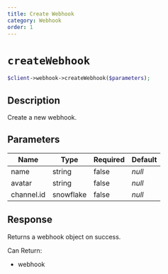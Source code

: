 ```yaml
---
title: Create Webhook
category: Webhook
order: 1
---
```


# `createWebhook`

```php
$client->webhook->createWebhook($parameters);
```

## Description

Create a new webhook.

## Parameters


Name | Type | Required | Default
--- | --- | --- | ---
name | string | false | *null*
avatar | string | false | *null*
channel.id | snowflake | false | *null*

## Response

Returns a webhook object on success.

Can Return:

* webhook
